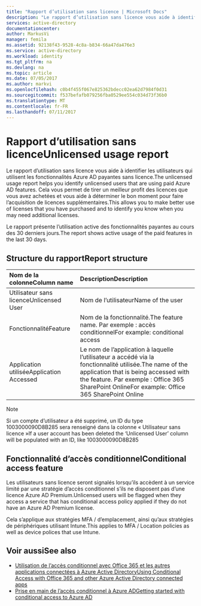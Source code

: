 ```yaml
---
title: "Rapport d’utilisation sans licence | Microsoft Docs"
description: "Le rapport d’utilisation sans licence vous aide à identifier les utilisateurs qui utilisent les fonctionnalités Azure AD payantes sans licence."
services: active-directory
documentationcenter: 
author: MarkusVi
manager: femila
ms.assetid: 92138f43-9528-4c8a-b834-66a47da476e3
ms.service: active-directory
ms.workload: identity
ms.tgt_pltfrm: na
ms.devlang: na
ms.topic: article
ms.date: 07/05/2017
ms.author: markvi
ms.openlocfilehash: c0b4f455f067e825362bdecc02ea62d7984f0d31
ms.sourcegitcommit: f537befafb079256fba0529ee554c034d73f36b0
ms.translationtype: MT
ms.contentlocale: fr-FR
ms.lasthandoff: 07/11/2017
---
```

# <a name="unlicensed-usage-report"></a><span data-ttu-id="63e83-103">Rapport d’utilisation sans licence</span><span class="sxs-lookup"><span data-stu-id="63e83-103">Unlicensed usage report</span></span>
<span data-ttu-id="63e83-104">Le rapport d’utilisation sans licence vous aide à identifier les utilisateurs qui utilisent les fonctionnalités Azure AD payantes sans licence.</span><span class="sxs-lookup"><span data-stu-id="63e83-104">The unlicensed usage report helps you identify unlicensed users that are using paid Azure AD features.</span></span> <span data-ttu-id="63e83-105">Cela vous permet de tirer un meilleur profit des licences que vous avez achetées et vous aide à déterminer le bon moment pour faire l’acquisition de licences supplémentaires.</span><span class="sxs-lookup"><span data-stu-id="63e83-105">This allows you to make better use of licenses that you have purchased and to identify you know when you may need additional licenses.</span></span> 

<span data-ttu-id="63e83-106">Le rapport présente l’utilisation active des fonctionnalités payantes au cours des 30 derniers jours.</span><span class="sxs-lookup"><span data-stu-id="63e83-106">The report shows active usage of the paid features in the last 30 days.</span></span> 

## <a name="report-structure"></a><span data-ttu-id="63e83-107">Structure du rapport</span><span class="sxs-lookup"><span data-stu-id="63e83-107">Report structure</span></span>
| <span data-ttu-id="63e83-108">Nom de la colonne</span><span class="sxs-lookup"><span data-stu-id="63e83-108">Column name</span></span> | <span data-ttu-id="63e83-109">Description</span><span class="sxs-lookup"><span data-stu-id="63e83-109">Description</span></span> |
|:--- |:--- |
| <span data-ttu-id="63e83-110">Utilisateur sans licence</span><span class="sxs-lookup"><span data-stu-id="63e83-110">Unlicensed User</span></span> |<span data-ttu-id="63e83-111">Nom de l’utilisateur</span><span class="sxs-lookup"><span data-stu-id="63e83-111">Name of the user</span></span> |
| <span data-ttu-id="63e83-112">Fonctionnalité</span><span class="sxs-lookup"><span data-stu-id="63e83-112">Feature</span></span> |<span data-ttu-id="63e83-113">Nom de la fonctionnalité.</span><span class="sxs-lookup"><span data-stu-id="63e83-113">The feature name.</span></span> <span data-ttu-id="63e83-114">Par exemple : accès conditionnel</span><span class="sxs-lookup"><span data-stu-id="63e83-114">For example: conditional access</span></span> |
| <span data-ttu-id="63e83-115">Application utilisée</span><span class="sxs-lookup"><span data-stu-id="63e83-115">Application Accessed</span></span> |<span data-ttu-id="63e83-116">Le nom de l’application à laquelle l’utilisateur a accédé via la fonctionnalité utilisée.</span><span class="sxs-lookup"><span data-stu-id="63e83-116">The name of the application that is being accessed with the feature.</span></span> <span data-ttu-id="63e83-117">Par exemple : Office 365 SharePoint Online</span><span class="sxs-lookup"><span data-stu-id="63e83-117">For example: Office 365 SharePoint Online</span></span> |

> [!NOTE]
> <span data-ttu-id="63e83-118">Si un compte d’utilisateur a été supprimé, un ID du type 1003000090D8B285 sera renseigné dans la colonne « Utilisateur sans licence »</span><span class="sxs-lookup"><span data-stu-id="63e83-118">If a user account has been deleted the ‘Unlicensed User’ column will be populated with an ID, like 1003000090D8B285</span></span>
> 
> 

## <a name="conditional-access-feature"></a><span data-ttu-id="63e83-119">Fonctionnalité d’accès conditionnel</span><span class="sxs-lookup"><span data-stu-id="63e83-119">Conditional access feature</span></span>
<span data-ttu-id="63e83-120">Les utilisateurs sans licence seront signalés lorsqu’ils accèdent à un service limité par une stratégie d’accès conditionnel s’ils ne disposent pas d’une licence Azure AD Premium.</span><span class="sxs-lookup"><span data-stu-id="63e83-120">Unlicensed users will be flagged when they access a service that has conditional access policy applied if they do not have an Azure AD Premium license.</span></span> 

<span data-ttu-id="63e83-121">Cela s’applique aux stratégies MFA / d’emplacement, ainsi qu’aux stratégies de périphériques utilisant Intune.</span><span class="sxs-lookup"><span data-stu-id="63e83-121">This applies to MFA / Location policies as well as device polices that use Intune.</span></span>

## <a name="see-also"></a><span data-ttu-id="63e83-122">Voir aussi</span><span class="sxs-lookup"><span data-stu-id="63e83-122">See also</span></span>
* [<span data-ttu-id="63e83-123">Utilisation de l’accès conditionnel avec Office 365 et les autres applications connectées à Azure Active Directory</span><span class="sxs-lookup"><span data-stu-id="63e83-123">Using Conditional Access with Office 365 and other Azure Active Directory connected apps</span></span>](active-directory-conditional-access.md)
* [<span data-ttu-id="63e83-124">Prise en main de l’accès conditionnel à Azure AD</span><span class="sxs-lookup"><span data-stu-id="63e83-124">Getting started with conditional access to Azure AD</span></span>](active-directory-conditional-access-azuread-connected-apps.md) 

